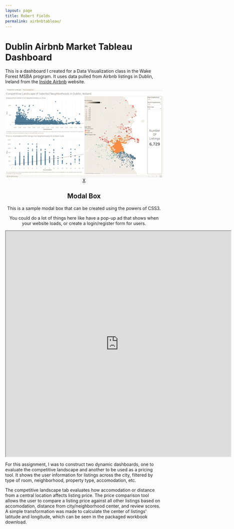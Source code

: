 ```yaml
---
layout: page
title: Robert Fields
permalink: airbnbtableau/
---
```


# Dublin Airbnb Market Tableau Dashboard

This is a dashboard I created for a Data Visualization class in the Wake Forest MSBA program. It uses data pulled from Airbnb listings in Dublin, Ireland from the [Inside Airbnb](http://insideairbnb.com/get-the-data.html) website.

<center>
  <a href="#openModal">
  <img src= "/public/Dublin Airbnb Dashboard.png" alt= "dublindash" align= "center">
  </a>

  <div id="openModal" class="modalDialog">
  <div>
  		<a href="#close" title="Close" class="close">X</a>
  		<h2>Modal Box</h2>
  		<p>This is a sample modal box that can be created using the powers of CSS3.</p>
  		<p>You could do a lot of things here like have a pop-up ad that shows when your website loads, or create a login/register form for users.</p>
  	</div>
  </div>
</center>





<iframe src="https://public.tableau.com/views/FinalExam_R_Fields/CompetitiveLandscape?:embed=y&:display_count=yes" width="720" height="720" align="center" marginwidth="0">
</iframe>


For this assignment, I was to construct two dynamic dashboards, one to evaluate the competitive landscape and another to be used as a pricing tool. It shows the user information for listings across the city, filtered by type of room, neighborhood, property type, accomodation, etc.

The competitive landscape tab evaluates how accomodation or distance from a central location affects listing price. The price comparison tool allows the user to compare a listing price against all other listings based on accomodation, distance from city/neighborhood center, and review scores. A simple transformation was made to calculate the center of listings' latitude and longitude, which can be seen in the packaged workbook download.
